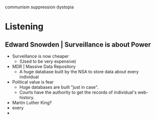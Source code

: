 communism
suppression
dystopia


# Listening

## Edward Snowden | Surveillance is about Power

* Surveillance is now cheaper
  * (Used to be very expensive)
* MDR | Massive Data Repository
  * A huge database built by the NSA to store data about every individual
* Political value is fear
  * Huge databases are built "just in case". 
  * Courts have the authority to get the records of individual's web-history.
* Martin Luther King?
* every
* 